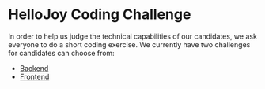 # HelloJoy Coding Challenge

In order to help us judge the technical capabilities of our candidates, we ask everyone to do a short coding exercise. We currently have two challenges for candidates can choose from:
- [Backend](https://github.com/hellojoyhq/coding-challenge/blob/master/backend-challenge.md)
- [Frontend](https://github.com/hellojoyhq/coding-challenge/blob/master/frontend-challenge.md)
